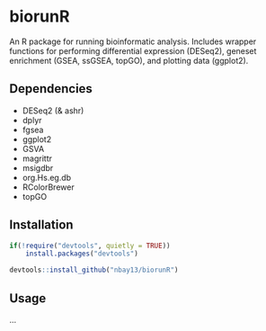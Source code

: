 # biorunR

An R package for running bioinformatic analysis. Includes wrapper functions for performing differential expression (DESeq2), geneset enrichment (GSEA, ssGSEA, topGO), and plotting data (ggplot2).

## Dependencies
 - DESeq2 (& ashr)
 - dplyr
 - fgsea
 - ggplot2
 - GSVA
 - magrittr
 - msigdbr
 - org.Hs.eg.db
 - RColorBrewer
 - topGO

## Installation
```R
if(!require("devtools", quietly = TRUE))
    install.packages("devtools")

devtools::install_github("nbay13/biorunR")
```
## Usage
...